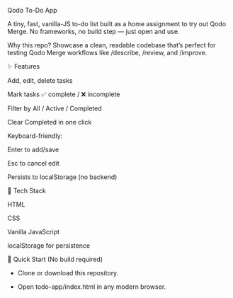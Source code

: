 Qodo To-Do App

A tiny, fast, vanilla-JS to-do list built as a home assignment to try out Qodo Merge. No frameworks, no build step — just open and use.

Why this repo?
Showcase a clean, readable codebase that’s perfect for testing Qodo Merge workflows like /describe, /review, and /improve.

✨ Features

Add, edit, delete tasks

Mark tasks ✅ complete / ❌ incomplete

Filter by All / Active / Completed

Clear Completed in one click

Keyboard-friendly:

Enter to add/save

Esc to cancel edit

Persists to localStorage (no backend)

🧰 Tech Stack

HTML

CSS

Vanilla JavaScript 

localStorage for persistence

🚀 Quick Start (No build required)



- Clone or download this repository.

- Open todo-app/index.html in any modern browser.

